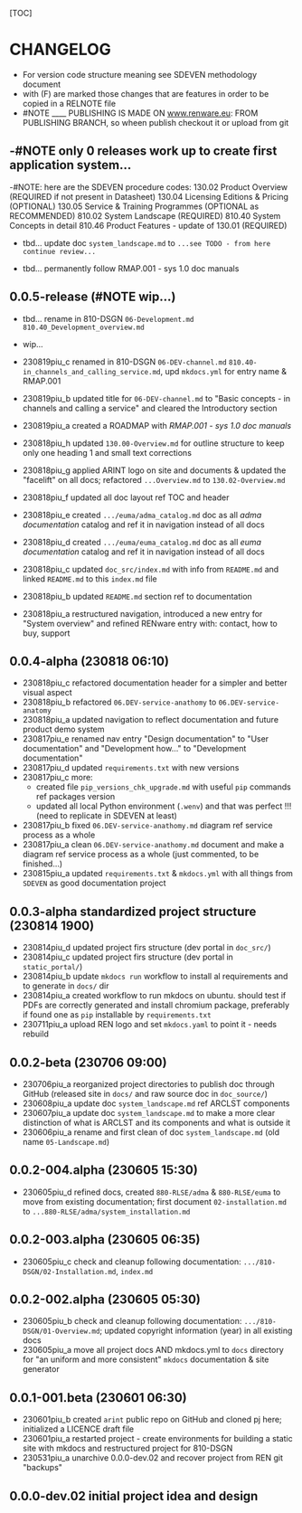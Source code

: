 

[TOC]


# CHANGELOG

- For version code structure meaning see SDEVEN methodology document
- with (F) are marked those changes that are features in order to be copied in a RELNOTE file
- #NOTE ____ PUBLISHING IS MADE ON www.renware.eu:
FROM PUBLISHING BRANCH, so wheen publish checkout it or upload from git


## -#NOTE only 0 releases work up to create first application system...


-#NOTE: here are the SDEVEN procedure codes:
    130.02 Product Overview (REQUIRED if not present in Datasheet)
    130.04 Licensing Editions & Pricing (OPTIONAL)
    130.05 Service & Training Programmes (OPTIONAL as RECOMMENDED)
    810.02 System Landscape (REQUIRED)
    810.40 System Concepts in detail
    810.46 Product Features - update of 130.01 (REQUIRED)

* tbd... update doc `system_landscape.md` to `...see TODO - from here continue review...`

* tbd... permanently follow RMAP.001 - sys 1.0 doc manuals




## 0.0.5-release (#NOTE wip...)

* tbd... rename in 810-DSGN `06-Development.md` `810.40_Development_overview.md`


* wip...

* 230819piu_c renamed in 810-DSGN `06-DEV-channel.md` `810.40-in_channels_and_calling_service.md`, upd `mkdocs.yml` for entry name & RMAP.001
* 230819piu_b updated title for `06-DEV-channel.md` to "Basic concepts - in channels and calling a service" and cleared the Introductory section
* 230819piu_a created a ROADMAP with _RMAP.001 - sys 1.0 doc manuals_
* 230818piu_h updated `130.00-Overview.md` for outline structure to keep only one heading 1 and small text corrections
* 230818piu_g applied ARINT logo on site and documents & updated the "facelift" on all docs; refactored `...Overview.md` to `130.02-Overview.md`
* 230818piu_f updated all doc layout ref TOC and header
* 230818piu_e created `.../euma/adma_catalog.md` doc as all *adma documentation* catalog and ref it in navigation instead of all docs
* 230818piu_d created `.../euma/euma_catalog.md` doc as all *euma documentation* catalog and ref it in navigation instead of all docs
* 230818piu_c updated `doc_src/index.md` with info from `README.md` and linked `README.md` to this `index.md` file
* 230818piu_b updated `README.md` section ref to documentation
* 230818piu_a restructured navigation, introduced a new entry for "System overview" and refined RENware entry with: contact, how to buy, support




## 0.0.4-alpha (230818 06:10)

* 230818piu_c refactored documentation header for a simpler and better visual aspect
* 230818piu_b refactored `06.DEV-service-anathomy` to `06.DEV-service-anatomy`
* 230818piu_a updated navigation to reflect documentation and future product demo system
* 230817piu_e renamed nav entry "Design documentation" to "User documentation" and "Development how..." to "Development documentation"
* 230817piu_d updated `requirements.txt` with new versions
* 230817piu_c more:
    * created file `pip_versions_chk_upgrade.md` with useful `pip` commands ref packages version
    * updated all local Python environment (`.wenv`) and that was perfect !!! (need to replicate in SDEVEN at least)
* 230817piu_b fixed `06.DEV-service-anathomy.md` diagram ref service process as a whole
* 230817piu_a clean `06.DEV-service-anathomy.md` document and make a diagram ref service process as a whole (just commented, to be finished...)
* 230815piu_a updated `requirements.txt` & `mkdocs.yml` with all things from `SDEVEN` as good documentation project




## 0.0.3-alpha standardized project structure (230814 1900)

* 230814piu_d updated project firs structure (dev portal in `doc_src/`)
* 230814piu_c updated project firs structure (dev portal in `static_portal/`)
* 230814piu_b update `mkdocs run` workflow to install al requirements and to generate in `docs/` dir
* 230814piu_a created workflow to run mkdocs on ubuntu. should test if PDFs are correctly generated and install chromium package, preferably if found one as `pip` installable by `requirements.txt`
* 230711piu_a upload REN logo and set `mkdocs.yaml` to point it - needs rebuild




## 0.0.2-beta (230706 09:00)

* 230706piu_a reorganized project directories to publish doc through GitHub (released site in `docs/` and raw source doc in `doc_source/`)
* 230608piu_a update doc `system_landscape.md` ref ARCLST components
* 230607piu_a update doc `system_landscape.md` to make a more clear distinction of what is ARCLST and its components and what is outside it
* 230606piu_a rename and first clean of doc `system_landscape.md` (old name `05-Landscape.md`)




## 0.0.2-004.alpha (230605 15:30)

* 230605piu_d refined docs, created `880-RLSE/adma` & `880-RLSE/euma` to move from existing documentation; first document `02-installation.md` to `...880-RLSE/adma/system_installation.md`




## 0.0.2-003.alpha (230605 06:35)

* 230605piu_c check and cleanup following documentation: `.../810-DSGN/02-Installation.md`, `index.md`




## 0.0.2-002.alpha (230605 05:30)

* 230605piu_b check and cleanup following documentation: `.../810-DSGN/01-Overview.md`; updated copyright information (year) in all existing docs
* 230605piu_a move all project docs AND mkdocs.yml to `docs` directory for "an uniform and more consistent" `mkdocs` documentation & site generator




## 0.0.1-001.beta (230601 06:30)

* 230601piu_b created `arint` public repo on GitHub and cloned pj here; initialized a LICENCE draft file
* 230601piu_a restarted project - create environments for building a static site with mkdocs and restructured project for 810-DSGN
* 230531piu_a unarchive 0.0.0-dev.02 and recover project from REN git "backups"




## 0.0.0-dev.02 initial project idea and design

